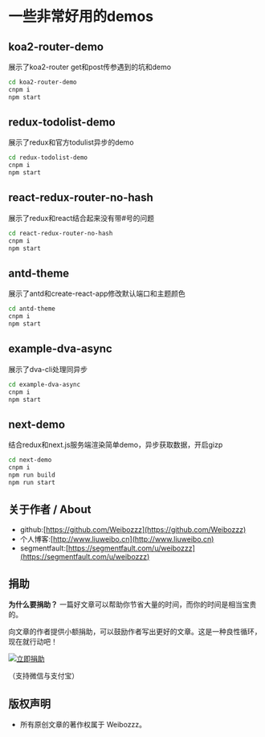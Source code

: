 # 一些非常好用的demos
## koa2-router-demo
展示了koa2-router get和post传参遇到的坑和demo

```bash
cd koa2-router-demo
cnpm i 
npm start


```
## redux-todolist-demo
展示了redux和官方todulist异步的demo
```bash
cd redux-todolist-demo
cnpm i 
npm start


```

## react-redux-router-no-hash
展示了redux和react结合起来没有带#号的问题
```bash
cd react-redux-router-no-hash
cnpm i 
npm start


```
## antd-theme
展示了antd和create-react-app修改默认端口和主题颜色
```bash
cd antd-theme
cnpm i 
npm start


```
## example-dva-async
展示了dva-cli处理同异步
```bash
cd example-dva-async
cnpm i 
npm start


```


## next-demo
结合redux和next.js服务端渲染简单demo，异步获取数据，开启gizp
```bash
cd next-demo
cnpm i 
npm run build
npm run start


```
## 关于作者 / About

- github:[https://github.com/Weibozzz](https://github.com/Weibozzz)
- 个人博客:[http://www.liuweibo.cn](http://www.liuweibo.cn)
- segmentfault:[https://segmentfault.com/u/weibozzz](https://segmentfault.com/u/weibozzz)

## 捐助
**为什么要捐助？**
一篇好文章可以帮助你节省大量的时间，而你的时间是相当宝贵的。

向文章的作者提供小额捐助，可以鼓励作者写出更好的文章。这是一种良性循环，现在就行动吧！

[![立即捐助](https://weibozzz.github.io/assets/pay-btn.png)](https://github.com/Weibozzz/study-demos/issues/1)


（支持微信与支付宝）
## 版权声明
- 所有原创文章的著作权属于 Weibozzz。
